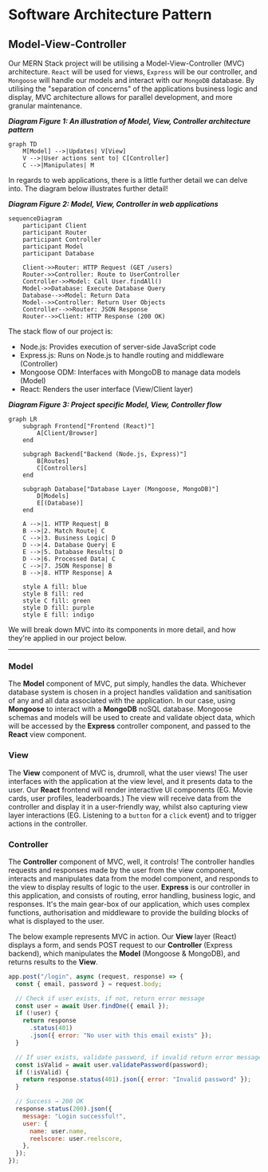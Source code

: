 # Software Architecture Pattern

## Model-View-Controller

Our MERN Stack project will be utilising a Model-View-Controller (MVC) architecture. `React` will be used for views, `Express` will be our controller, and `Mongoose` will handle our models and interact with our `MongoDB` database. By utilising the "separation of concerns" of the applications business logic and display, MVC architecture allows for parallel development, and more granular maintenance.

**_Diagram Figure 1: An illustration of Model, View, Controller architecture pattern_**

```mermaid
graph TD
    M[Model] -->|Updates| V[View]
    V -->|User actions sent to| C[Controller]
    C -->|Manipulates| M
```

In regards to web applications, there is a little further detail we can delve into. The diagram below illustrates further detail!

**_Diagram Figure 2: Model, View, Controller in web applications_**

```mermaid
sequenceDiagram
    participant Client
    participant Router
    participant Controller
    participant Model
    participant Database

    Client->>Router: HTTP Request (GET /users)
    Router->>Controller: Route to UserController
    Controller->>Model: Call User.findAll()
    Model->>Database: Execute Database Query
    Database-->>Model: Return Data
    Model-->>Controller: Return User Objects
    Controller-->>Router: JSON Response
    Router-->>Client: HTTP Response (200 OK)
```

The stack flow of our project is:

- Node.js: Provides execution of server-side JavaScript code
- Express.js: Runs on Node.js to handle routing and middleware (Controller)
- Mongoose ODM: Interfaces with MongoDB to manage data models (Model)
- React: Renders the user interface (View/Client layer)

**_Diagram Figure 3: Project specific Model, View, Controller flow_**

```mermaid
graph LR
    subgraph Frontend["Frontend (React)"]
        A[Client/Browser]
    end

    subgraph Backend["Backend (Node.js, Express)"]
        B[Routes]
        C[Controllers]
    end

    subgraph Database["Database Layer (Mongoose, MongoDB)"]
        D[Models]
        E[(Database)]
    end

    A -->|1. HTTP Request| B
    B -->|2. Match Route| C
    C -->|3. Business Logic| D
    D -->|4. Database Query| E
    E -->|5. Database Results| D
    D -->|6. Processed Data| C
    C -->|7. JSON Response| B
    B -->|8. HTTP Response| A

    style A fill: blue
    style B fill: red
    style C fill: green
    style D fill: purple
    style E fill: indigo
```

We will break down MVC into its components in more detail, and how they're applied in our project below.

---

### Model

The **Model** component of MVC, put simply, handles the data. Whichever database system is chosen in a project handles validation and sanitisation of any and all data associated with the application. In our case, using **Mongoose** to interact with a **MongoDB** noSQL database. Mongoose schemas and models will be used to create and validate object data, which will be accessed by the **Express** controller component, and passed to the **React** view component.

### View

The **View** component of MVC is, drumroll, what the user views! The user interfaces with the application at the view level, and it presents data to the user. Our **React** frontend will render interactive UI components (EG. Movie cards, user profiles, leaderboards.) The view will receive data from the controller and display it in a user-friendly way, whilst also capturing view layer interactions (EG. Listening to a `button` for a `click` event) and to trigger actions in the controller.

### Controller

The **Controller** component of MVC, well, it controls! The controller handles requests and responses made by the user from the view component, interacts and manipulates data from the model component, and responds to the view to display results of logic to the user. **Express** is our controller in this application, and consists of routing, error handling, business logic, and responses. It's the main gear-box of our application, which uses complex functions, authorisation and middleware to provide the building blocks of what is displayed to the user.

The below example represents MVC in action. Our **View** layer (React) displays a form, and sends POST request to our **Controller** (Express backend), which manipulates the **Model** (Mongoose & MongoDB), and returns results to the **View**.

```javascript
app.post("/login", async (request, response) => {
  const { email, password } = request.body;

  // Check if user exists, if not, return error message
  const user = await User.findOne({ email });
  if (!user) {
    return response
      .status(401)
      .json({ error: "No user with this email exists" });
  }

  // If user exists, validate password, if invalid return error message
  const isValid = await user.validatePassword(password);
  if (!isValid) {
    return response.status(401).json({ error: "Invalid password" });
  }

  // Success → 200 OK
  response.status(200).json({
    message: "Login successful!",
    user: {
      name: user.name,
      reelscore: user.reelscore,
    },
  });
});
```
